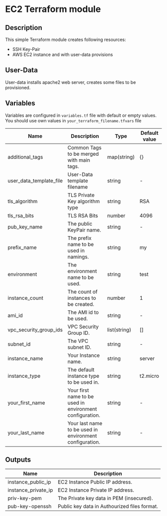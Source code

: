 # EC2 Terraform module

## Description

This simple Terraform module creates following resources:
- SSH Key-Pair
- AWS EC2 instance and with user-data provisions

## User-Data
User-data installs apache2 web server, creates some files to be provisioned.

## Variables
Variables are configured in `variables.tf` file with default or empty values. You should use own values in `your_terraform_filename.tfvars` file

| Name | Description | Type | Default value |
|-|-|-|-|
| additional_tags | Common Tags to be merged with main tags. | map(string) | {} |
| user_data_template_file | User-Data template filename | string | - |
| tls_algorithm | TLS Private Key algorithm type | string | RSA |
| tls_rsa_bits | TLS RSA Bits | number | 4096 |
| pub_key_name | The public KeyPair name. | string |-|
| prefix_name | The prefix name to be used in namings. | string | my |
| environment | The environment name to be used. | string | test |
| instance_count | The count of instances to be created. | number | 1 |
| ami_id | The AMI id to be used. | string |-|
| vpc_security_group_ids | VPC Security Group ID. | list(string) | [] |
| subnet_id | The VPC subnet ID. | string |-|
| instance_name | Your Instance name. | string | server |
| instance_type | The default instance type to be used in. | string | t2.micro |
| your_first_name | Your first name to be used in environment configuration. | string |-|
| your_last_name | Your last name to be used in environment configuration. | string |-|

## Outputs
| Name | Description |
|-|-|
| instance_public_ip | EC2 Instance Public IP address. |
| instance_private_ip | EC2 Instance Private IP address. |
| priv-key-pem | The Private key data in PEM (insecured). |
| pub-key-openssh | Public key data in Authourized files format. |
